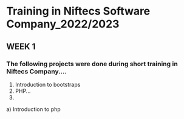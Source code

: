 # Training in Niftecs Software Company_2022/2023
## WEEK 1
### The following projects were done during short training in Niftecs Company....
1. Introduction to bootstraps
2. PHP...
3. <br>
a) Introduction to php
